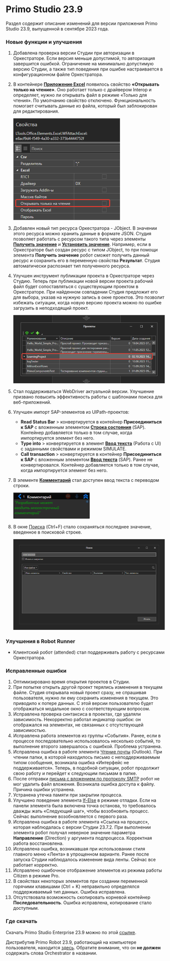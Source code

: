 # Primo Studio 23.9
Раздел содержит описание изменений для версии приложения Primo Studio 23.9, выпущенной в сентябре 2023 года.

### Новые функции и улучшения

1. Добавлена проверка версии Студии при авторизации в Оркестраторе. Если версия меньше допустимой, то авторизация завершится ошибкой. Ограничение на минимально допустимую версию Студии, а также тип поведения при ошибке настраивается в конфигурационном файле Оркестратора.

1. В контейнере [**Приложение Excel**](https://docs.primo-rpa.ru/primo-rpa/g_elements/el_basic/els_excel/el_excel_app) появилось свойство **«Открывать только на чтение»**. Оно работает только с драйвером Interop и определяет, нужно ли открывать файл в режиме «Только для чтения». По умолчанию свойство отключено. Функциональность помогает считывать данные из файла, который был заблокирован для редактирования.

   ![](<../../.gitbook/assets/excel-only-read.png>)   

1. Добавлен новый тип ресурса Оркестратора - JObject. В значении этого ресурса можно хранить данные в формате JSON. Студия позволяет работать с ресурсом такого типа через элементы [**Получить значение**](https://docs.primo-rpa.ru/primo-rpa/g_elements/el_basic/els_orch/els_assets/el_orch_getvalue) и [**Установить значение**](https://docs.primo-rpa.ru/primo-rpa/g_elements/el_basic/els_orch/els_assets/el_orch_setvalue). Например, если в Оркестраторе был создан ресурс с типом JObject, то при помощи элемента **Получить значение** робот сможет получить данный ресурс и сохранить его в переменную свойства **Результат**. Студия автоматически распознает тип полученного ресурса.

1. Улучшен инструмент публикации проекта в Оркестраторе через Студию. Теперь при публикации новой версии проекта рабочий файл будет сопоставляться с существующим проектом в Оркестраторе. При найденном совпадении Студия предложит его для выбора, указав на нужную запись в окне проектов. Это позволит избежать ситуации, когда новую версию проекта можно по ошибке загрузить в неподходящий проект.

   ![](<../../.gitbook/assets/export-project-to-orch.png>)

1. Стал поддерживаться WebDriver актуальной версии. Улучшение призвано повысить эффективность работы с шаблонами поиска для веб-приложений.

1. Улучшен импорт SAP-элементов из UIPath-проектов:
   * **Read Status Bar** > конвертируется в контейнер **Присоединиться к SAP** с вложенным элементом [**Строка состояния**](https://docs.primo-rpa.ru/primo-rpa/g_elements/el_basic/els_sap/el_statusbar) (SAP). Контейнер добавляется только в том случае, когда импортируется элемент без него. 
   * **Type into** > конвертируется в элемент [**Ввод текста**](https://docs.primo-rpa.ru/primo-rpa/g_elements/el_basic/els_uiinteraction/el_inputtext) (Работа с UI) с заданными свойствами и режимом SIMULATE.
   * **Сall transaction** > конвертируется в контейнер **Присоединиться к SAP** с вложенным элементом [**Ввод текста**](https://docs.primo-rpa.ru/primo-rpa/g_elements/el_basic/els_sap/el_sap_input) (SAP). Ранее не конвертировался. Контейнер добавляется только в том случае, когда импортируется элемент без него. 

1. В элементе [**Комментарий**](https://docs.primo-rpa.ru/primo-rpa/g_elements/el_basic/els_dialogs/el_dialogs_comment) стал доступен ввод текста с переводом строки. 

   ![](<../../.gitbook/assets/comment-element-lines-much.png>)

1. В окне [Поиска](https://docs.primo-rpa.ru/primo-rpa/primo-studio/projects/search) (Ctrl+F) стало сохраняться последнее значение, введенное в поисковой строке.

   ![](<../../.gitbook/assets/recently-value-in-find-line.png>)

### Улучшения в Robot Runner

* Клиентский робот (attended) стал поддерживать работу с ресурсами Оркестратора. 

### Исправленные ошибки 
1. Оптимизировано время открытия проектов в Студии.
1. При попытке открыть другой проект терялись изменения в текущем файле. Студия открывала новый проект сразу, не спрашивая пользователя, нужно ли ему сохранить изменения в текущем. Это приводило к потере данных. С этой версии пользователю будет отображаться модальное окно с соответствующим вопросом.
1. Исправлена проверка синтаксиса в проектах, где удаляли зависимость. Некорректно работал индикатор ошибок: он отображался на элементах, не связанных с отсутствующей зависимостью.
1. Исправлена работа элементов из группы «События». Ранее, если в процессе последовательно использовалось несколько событий, то выполнение второго завершалось с ошибкой. Проблема устранена.
1. Исправлена ошибка в работе элемента [Чтение почты](https://docs.primo-rpa.ru/primo-rpa/g_elements/el_basic/els_outlook/el_outlook_readmail) (Outlook). При чтении папки, в которой находилось письмо с неподдерживаемым типом сообщения, возникала ошибка «Интерфейс не поддерживается». Теперь, в подобной ситуации, робот продолжит свою работу и перейдет к следующим письмам в папке. 
1. После отправки [письма с вложением по протоколу SMTP](https://docs.primo-rpa.ru/primo-rpa/g_elements/el_basic/els_mail/el_mail_smtp) робот не мог удалить файл вложения. Возникала ошибка доступа к файлу. Причина ошибки устранена.
1. Устранена утечка памяти при закрытии процесса. 
1. Улучшено поведение элемента [If-Else](https://docs.primo-rpa.ru/primo-rpa/g_elements/el_basic/els_logic/el_logic_ifelse) в режиме отладки. Если на панели элемента была включена точка останова, то требовалось дважды жать «Следующий шаг», чтобы возобновить процесс. Сейчас выполнение возобновляется с первого раза. 
1. Исправлена ошибка в работе элемента «Ссылка на процесс», которая наблюдалась с версии Студии 23.7.2. При выполнении элемента робот получал неверное значение параметра **Направление** (Direction) у аргумента подпроцесса. Корректная работа восстановлена.
1. Исправлена ошибка, возникавшая при использовании стиля главного меню «Лента» в упрощенном варианте. Ранее после запуска Студии наблюдалось изменение вида ленты. Сейчас все работает корректно.
1. Исправлено ошибочное отображение элементов из режима работы Citizen в режиме Pro.
1. В свойствах некоторых элементов при создании переменной горячими клавишами (Ctrl + K) неправильно определялся поддерживаемый тип данных. Ошибка исправлена.
1. Отсутствовала возможность скопировать корневой контейнер **Последовательность**. Ошибка исправлена, копирование стало доступным.


### Где скачать 
Скачать Primo Studio Enterprise 23.9 можно по этой [ссылке](https://disk.primo-rpa.ru/index.php/s/primo?path=%2FRelease%2FStudio).

Дистрибутив Primo Robot 23.9, работающий на компьютере пользователя, находится [здесь](https://disk.primo-rpa.ru/index.php/s/primo?path=%2FRelease%2FRobot). Обратите внимание, что он **не должен** содержать слова Orchestrator в названии.

